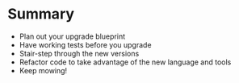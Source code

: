 <!SLIDE incremental>

# Summary

* Plan out your upgrade blueprint
* Have working tests before you upgrade
* Stair-step through the new versions
* Refactor code to take advantage of the new language and tools
* Keep mowing!




